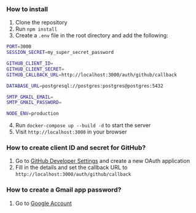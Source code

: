 ### How to install

1. Clone the repository
2. Run `npm install`
3. Create a `.env` file in the root directory and add the following:

```sh
PORT=3000
SESSION_SECRET=my_super_secret_password

GITHUB_CLIENT_ID=
GITHUB_CLIENT_SECRET=
GITHUB_CALLBACK_URL=http://localhost:3000/auth/github/callback

DATABASE_URL=postgresql://postgres:postgres@postgres:5432

SMTP_GMAIL_EMAIL=
SMTP_GMAIL_PASSWORD=

NODE_ENV=production
```

4. Run `docker-compose up --build -d` to start the server
5. Visit `http://localhost:3000` in your browser

### How to create client ID and secret for GitHub?

1. Go to [GitHub Developer Settings](https://github.com/settings/applications/new) and create a new OAuth application
2. Fill in the details and set the callback URL to `http://localhost:3000/auth/github/callback`

### How to create a Gmail app password?

1. Go to [Google Account](https://myaccount.google.com/)
